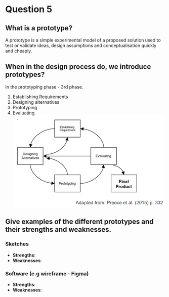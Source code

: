 # Question 5

## What is a prototype? 
A prototype is a simple experimental model of a proposed solution used to test or validate ideas, design assumptions and conceptualisation quickly and cheaply.

## When in the design process do, we introduce prototypes? 
In the prototyping phase - 3rd phase.
1. Establishing Requirements
2. Designing alternatives
3. Prototyping
4. Evaluating
![](figures/process.png)
## Give examples of the different prototypes and their strengths and weaknesses.
### Sketches
- **Strengths**:
- **Weaknesses**:

### Software (e.g wireframe - Figma)
- **Strengths**:
- **Weaknesses**:
